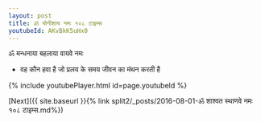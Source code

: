 ```yaml
---
layout: post
title: ॐ योगीशाय नमः १०८ टाइम्स
youtubeId: AKvBkK5uHx0
---
```

 
 
 ॐ मन्धनाया बहलाया वायवे नमः  
 
 -  वह कौन हवा है जो प्रलय के समय जीवन का मंथन करती है 
 
  
 
  
 
 
 
 
 
 


{% include youtubePlayer.html id=page.youtubeId %}
 
[Next]({{ site.baseurl }}{% link  split2/_posts/2016-08-01-ॐ शाश्वत स्थाणवे नमः १०८ टाइम्स.md%})
 
